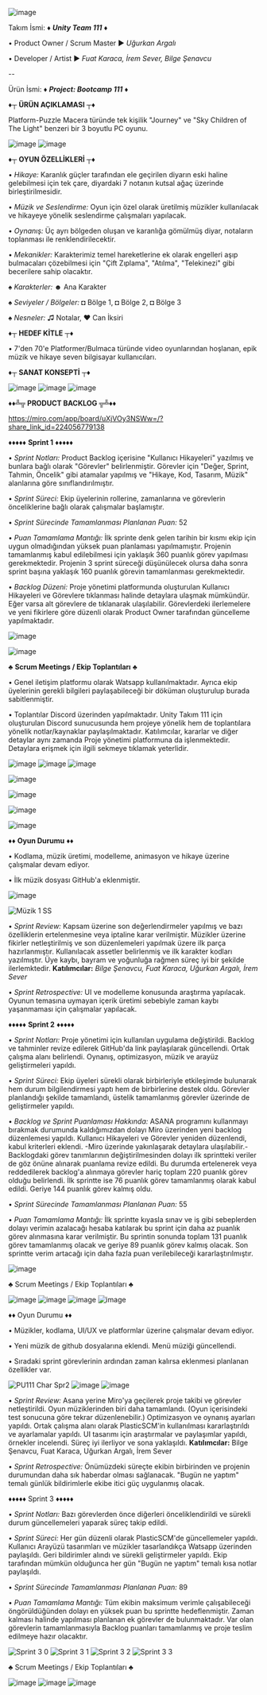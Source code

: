 ![image](https://user-images.githubusercontent.com/99537458/167396934-44cd5fa7-251d-410a-a60b-5d324d804c94.png)

Takım İsmi: ♦ ***Unity Team 111*** ♦

• Product Owner / Scrum Master ► *Uğurkan Argalı*

• Developer / Artist ► *Fuat Karaca, İrem Sever, Bilge Şenavcu*

--

Ürün İsmi: ♦ ***Project: Bootcamp 111*** ♦

♦┬ **ÜRÜN AÇIKLAMASI** ┬♦

Platform-Puzzle Macera türünde tek kişilik "Journey" ve "Sky Children of The Light" benzeri bir 3 boyutlu PC oyunu.

![image](https://user-images.githubusercontent.com/99537458/167398520-477c93ca-6dac-4fd8-88dc-4586b68daeba.png) ![image](https://user-images.githubusercontent.com/99537458/167398393-679c74dd-0f31-44b7-a7fa-103d460e4cb9.png)

♦┬ **OYUN ÖZELLİKLERİ** ┬♦

• *Hikaye:* Karanlık güçler tarafından ele geçirilen diyarın eski haline gelebilmesi için tek çare, diyardaki 7 notanın kutsal ağaç üzerinde birleştirilmesidir.

• *Müzik ve Seslendirme:* Oyun için özel olarak üretilmiş müzikler kullanılacak ve hikayeye yönelik seslendirme çalışmaları yapılacak.

• *Oynanış:* Üç ayrı bölgeden oluşan ve karanlığa gömülmüş diyar, notaların toplanması ile renklendirilecektir.

• *Mekanikler:* Karakterimiz temel hareketlerine ek olarak engelleri aşıp bulmacaları çözebilmesi için "Çift Zıplama", "Atılma", "Telekinezi" gibi becerilere sahip olacaktır.

♠ *Karakterler:* ☻ Ana Karakter

♠ *Seviyeler / Bölgeler:* ◘ Bölge 1, ◘ Bölge 2, ◘ Bölge 3

♠ *Nesneler:* ♫ Notalar, ♥ Can İksiri

♦┬ **HEDEF KİTLE** ┬♦

• 7'den 70'e Platformer/Bulmaca türünde video oyunlarından hoşlanan, epik müzik ve hikaye seven bilgisayar kullanıcıları.

♦┬ **SANAT KONSEPTİ** ┬♦

![image](https://user-images.githubusercontent.com/99537458/167401188-6bf30520-cd49-4e2f-8f4e-9703d35018d5.png)
![image](https://user-images.githubusercontent.com/99537458/167401226-d6fb09d0-e8e0-4b24-891a-26831091ac43.png)
![image](https://user-images.githubusercontent.com/99537458/167401253-ca416353-b2a4-484e-81dd-5cae265a44f5.png)

♦♦╩╦ **PRODUCT BACKLOG** ╦╩♦♦

https://miro.com/app/board/uXjVOy3NSWw=/?share_link_id=224056779138

♦♦♦♦♦ **Sprint 1** ♦♦♦♦♦

• *Sprint Notları:* Product Backlog içerisine "Kullanıcı Hikayeleri" yazılmış ve bunlara bağlı olarak "Görevler" belirlenmiştir. Görevler için "Değer, Sprint, Tahmin, Öncelik" gibi atamalar yapılmış ve "Hikaye, Kod, Tasarım, Müzik" alanlarına göre sınıflandırılmıştır.

• *Sprint Süreci:* Ekip üyelerinin rollerine, zamanlarına ve görevlerin önceliklerine bağlı olarak çalışmalar başlamıştır.

• *Sprint Sürecinde Tamamlanması Planlanan Puan:* 52

• *Puan Tamamlama Mantığı:* İlk sprinte denk gelen tarihin bir kısmı ekip için uygun olmadığından yüksek puan planlaması yapılmamıştır. Projenin tamamlanmış kabul edilebilmesi için yaklaşık 360 puanlık görev yapılması gerekmektedir. Projenin 3 sprint süreceği düşünülecek olursa daha sonra sprint başına yaklaşık 160 puanlık görevin tamamlanması gerekmektedir.

• *Backlog Düzeni:* Proje yönetimi platformunda oluşturulan Kullanıcı Hikayeleri ve Görevlere tıklanması halinde detaylara ulaşmak mümkündür. Eğer varsa alt görevlere de tıklanarak ulaşılabilir. Görevlerdeki ilerlemelere ve yeni fikirlere göre düzenli olarak Product Owner tarafından güncelleme yapılmaktadır.

![image](https://user-images.githubusercontent.com/99537458/167418527-38dedf1e-2573-4ffb-abfb-12a84e8e6744.png)

![image](https://user-images.githubusercontent.com/99537458/167446716-1a13857d-ba9e-417c-badf-48d264a4a177.png)


♣ **Scrum Meetings / Ekip Toplantıları** ♣

• Genel iletişim platformu olarak Watsapp kullanılmaktadır. Ayrıca ekip üyelerinin gerekli bilgileri paylaşabileceği bir döküman oluşturulup burada sabitlenmiştir.

• Toplantılar Discord üzerinden yapılmaktadır. Unity Takım 111 için oluşturulan Discord sunucusunda hem projeye yönelik hem de toplantılara yönelik notlar/kaynaklar paylaşılmaktadır. Katılımcılar, kararlar ve diğer detaylar aynı zamanda Proje yönetimi platformuna da işlenmektedir. Detaylara erişmek için ilgili sekmeye tıklamak yeterlidir.

![image](https://user-images.githubusercontent.com/99537458/167416333-ba6141c4-1602-4c65-9c1a-9730884499ec.png) ![image](https://user-images.githubusercontent.com/99537458/167416377-28123325-f8e7-43fd-adee-ce3395cc2fb1.png) ![image](https://user-images.githubusercontent.com/99537458/167416593-d51b085b-0d7b-44ca-9cc9-8abb34977a46.png) 

![image](https://user-images.githubusercontent.com/99537458/167415572-a5f590fe-bf0f-4f7f-b96b-1bd50f52f532.png)

![image](https://user-images.githubusercontent.com/99537458/167669514-5e9b8711-287d-4380-bbc7-a5c04c32eca1.png)

![image](https://user-images.githubusercontent.com/99537458/167669449-ebd49712-51c7-4f3d-919b-b27ba02f18ca.png)

![image](https://user-images.githubusercontent.com/99537458/167415473-09f539d8-1e22-4c17-b2d3-399528fd83c3.png)

♦♦ **Oyun Durumu** ♦♦

• Kodlama, müzik üretimi, modelleme, animasyon ve hikaye üzerine çalışmalar devam ediyor.

• İlk müzik dosyası GitHub'a eklenmiştir.

![image](https://user-images.githubusercontent.com/99537458/167417755-c788b741-c8be-4711-bc5c-9959654811f1.png)

![Müzik 1 SS](https://user-images.githubusercontent.com/99537458/167672837-f8fa985e-c367-4c82-b6cd-32d415351c9f.png)


• *Sprint Review:* Kapsam üzerine son değerlendirmeler yapılmış ve bazı özelliklerin ertelenmesine veya iptaline karar verilmiştir. Müzikler üzerine fikirler netleştirilmiş ve son düzenlemeleri yapılmak üzere ilk parça hazırlanmıştır. Kullanılacak assetler belirlenmiş ve ilk karakter kodları yazılmıştır. Üye kaybı, bayram ve yoğunluğa rağmen süreç iyi bir şekilde ilerlemktedir. **Katılımcılar:** *Bilge Şenavcu, Fuat Karaca, Uğurkan Argalı, İrem Sever*

• *Sprint Retrospective:* UI ve modelleme konusunda araştırma yapılacak. Oyunun temasına uymayan içerik üretimi sebebiyle zaman kaybı yaşanmaması için çalışmalar yapılacak.

♦♦♦♦♦ **Sprint 2** ♦♦♦♦♦

• *Sprint Notları:* Proje yönetimi için kullanılan uygulama değiştirildi. Backlog ve tahminler revize edilerek GitHub'da link paylaşılarak güncellendi. Ortak çalışma alanı belirlendi. Oynanış, optimizasyon, müzik ve arayüz geliştirmeleri yapıldı.

• *Sprint Süreci:* Ekip üyeleri sürekli olarak birbirleriyle etkileşimde bulunarak hem durum bilgilendirmesi yaptı hem de birbirlerine destek oldu. Görevler planlandığı şekilde tamamlandı, üstelik tamamlanmış görevler üzerinde de geliştirmeler yapıldı.

• *Backlog ve Sprint Puanlaması Hakkında:* ASANA programını kullanmayı bırakmak durumunda kaldığımızdan dolayı Miro üzerinden yeni backlog düzenlemesi yapıldı. Kullanıcı Hikayeleri ve Görevler yeniden düzenlendi, kabul kriterleri eklendi. -Miro üzerinde yakınlaşarak detaylara ulaşılabilir.- Backlogdaki görev tanımlarının değiştirilmesinden dolayı ilk sprintteki veriler de göz önüne alınarak puanlama revize edildi. Bu durumda ertelenerek veya reddedilerek backlog'a alınmaya görevler hariç toplam 220 puanlık görev olduğu belirlendi. İlk sprintte ise 76 puanlık görev tamamlanmış olarak kabul edildi. Geriye 144 puanlık görev kalmış oldu.

• *Sprint Sürecinde Tamamlanması Planlanan Puan:* 55

• *Puan Tamamlama Mantığı:* İlk sprintte kıyasla sınav ve iş gibi sebeplerden dolayı verimin azalacağı hesaba katılarak bu sprint için daha az puanlık görev alınmasına karar verilmiştir. Bu sprintin sonunda toplam 131 puanlık görev tamamlanmış olacak ve geriye 89 puanlık görev kalmış olacak. Son sprintte verim artacağı için daha fazla puan verilebileceği kararlaştırılmıştır.

![image](https://user-images.githubusercontent.com/99537458/169864304-2fb1317d-ec11-47dc-9df7-82212c2d5931.png)

♣ Scrum Meetings / Ekip Toplantıları ♣

![image](https://user-images.githubusercontent.com/99537458/169868330-a0b8af11-7588-4bc5-ad7c-0e9ea825c32e.png)
![image](https://user-images.githubusercontent.com/99537458/169868783-2f92fdcc-3008-4f1b-a5a6-4ff918a46c18.png)
![image](https://user-images.githubusercontent.com/99537458/169868459-6a35aaa6-5e8a-45cb-b570-6fec698560fd.png)
![image](https://user-images.githubusercontent.com/99537458/169869618-b9e71d4d-fd5f-4c43-87b6-391eb43585bb.png)

♦♦ Oyun Durumu ♦♦

• Müzikler, kodlama, UI/UX ve platformlar üzerine çalışmalar devam ediyor.

• Yeni müzik de github dosyalarına eklendi. Menü müziği güncellendi.

• Sıradaki sprint görevlerinin ardından zaman kalırsa eklenmesi planlanan özellikler var.

![PU111 Char Spr2](https://user-images.githubusercontent.com/99537458/169870895-1bf22ee6-7e58-4685-9fae-0e503fe600d0.jpeg)
![image](https://user-images.githubusercontent.com/99537458/169871397-706b618d-63a1-411b-a286-ede3af9eefb2.png)
![image](https://user-images.githubusercontent.com/99537458/169873598-d12c802d-bb39-4147-9271-17d538cfc37d.png)

• *Sprint Review:* Asana yerine Miro'ya geçilerek proje takibi ve görevler netleştirildi. Oyun müziklerinden biri daha tamamlandı. (Oyun içerisindeki test sonucuna göre tekrar düzenlenebilir.) Optimizasyon ve oynanış ayarları yapıldı. Ortak çalışma alanı olarak PlasticSCM'in kullanılması kararlaştırıldı ve ayarlamalar yapıldı. UI tasarımı için araştırmalar ve paylaşımlar yapıldı, örnekler incelendi. Süreç iyi ilerliyor ve sona yaklaşıldı. **Katılımcılar:** Bilge Şenavcu, Fuat Karaca, Uğurkan Argalı, İrem Sever

• *Sprint Retrospective:* Önümüzdeki süreçte ekibin birbirinden ve projenin durumundan daha sık haberdar olması sağlanacak. "Bugün ne yaptım" temalı günlük bildirimlerle ekibe itici güç uygulanmış olacak.

♦♦♦♦♦ Sprint 3 ♦♦♦♦♦

• *Sprint Notları:* Bazı görevlerden önce diğerleri önceliklendirildi ve sürekli durum güncellemeleri yaparak süreç takip edildi.

• *Sprint Süreci:* Her gün düzenli olarak PlasticSCM'de güncellemeler yapıldı. Kullanıcı Arayüzü tasarımları ve müzikler tasarlandıkça Watsapp üzerinden paylaşıldı. Geri bildirimler alındı ve sürekli geliştirmeler yapıldı. Ekip tarafından mümkün olduğunca her gün "Bugün ne yaptım" temalı kısa notlar paylaşıldı. 

• *Sprint Sürecinde Tamamlanması Planlanan Puan:* 89

• *Puan Tamamlama Mantığı:* Tüm ekibin maksimum verimle çalışabileceği öngörüldüğünden dolayı en yüksek puan bu sprintte hedeflenmiştir. Zaman kalması halinde yapılması planlanan ek görevler de bulunmaktadır. Var olan görevlerin tamamlanmasıyla Backlog puanları tamamlanmış ve proje teslim edilmeye hazır olacaktır.

![Sprint 3 0](https://user-images.githubusercontent.com/99537458/172076915-e4da5a9d-7771-4f7d-a155-3ab8d37e3aea.png)
![Sprint 3 1](https://user-images.githubusercontent.com/99537458/172076922-7a7151be-2b57-4b24-bd3c-9856810fab0f.png)
![Sprint 3 2](https://user-images.githubusercontent.com/99537458/172076933-8301d566-dacd-494f-ac7b-e6e4b79be2ac.png)
![Sprint 3 3](https://user-images.githubusercontent.com/99537458/172076947-4a95b324-d37b-469e-9687-2f10358cd1ff.png)

♣ Scrum Meetings / Ekip Toplantıları ♣

![image](https://user-images.githubusercontent.com/99537458/172077285-485d5508-b1df-46a9-83cb-1482e81c4344.png)
![image](https://user-images.githubusercontent.com/99537458/172077341-17b06e49-6eae-4bf0-bb11-f9dfe4329bb4.png)
![image](https://user-images.githubusercontent.com/99537458/172077460-5aceedf9-ae20-4ebf-bbb7-36376f98f307.png)
